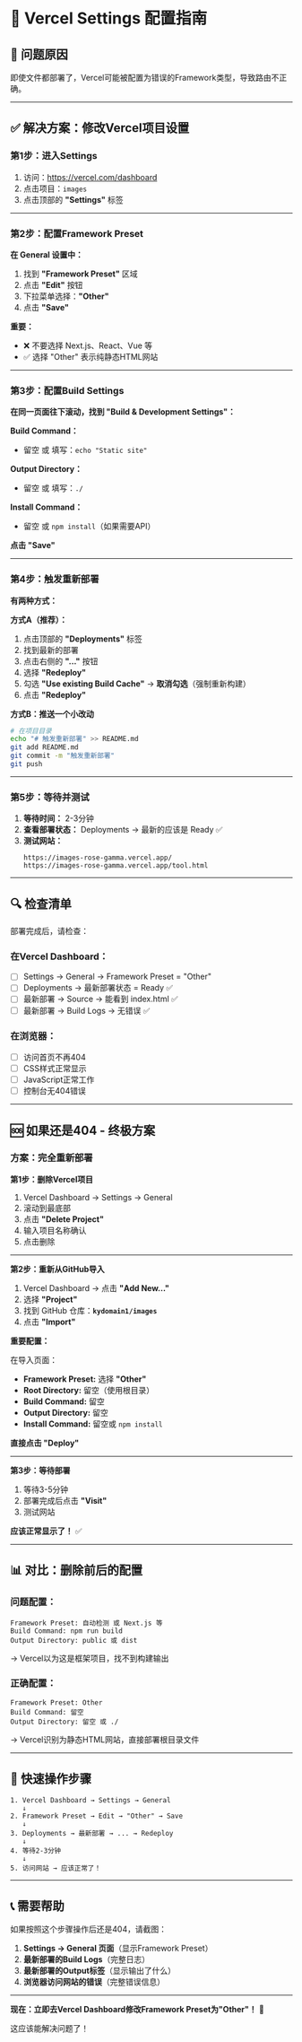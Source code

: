 # 🔧 Vercel Settings 配置指南

## 🎯 问题原因

即使文件都部署了，Vercel可能被配置为错误的Framework类型，导致路由不正确。

---

## ✅ 解决方案：修改Vercel项目设置

### **第1步：进入Settings**

1. 访问：https://vercel.com/dashboard
2. 点击项目：`images`
3. 点击顶部的 **"Settings"** 标签

---

### **第2步：配置Framework Preset**

**在 General 设置中：**

1. 找到 **"Framework Preset"** 区域
2. 点击 **"Edit"** 按钮
3. 下拉菜单选择：**"Other"**
4. 点击 **"Save"**

**重要：**
- ❌ 不要选择 Next.js、React、Vue 等
- ✅ 选择 "Other" 表示纯静态HTML网站

---

### **第3步：配置Build Settings**

**在同一页面往下滚动，找到 "Build & Development Settings"：**

**Build Command：**
- 留空 或 填写：`echo "Static site"`

**Output Directory：**
- 留空 或 填写：`./`

**Install Command：**
- 留空 或 `npm install`（如果需要API）

**点击 "Save"**

---

### **第4步：触发重新部署**

**有两种方式：**

**方式A（推荐）：**
1. 点击顶部的 **"Deployments"** 标签
2. 找到最新的部署
3. 点击右侧的 **"..."** 按钮
4. 选择 **"Redeploy"**
5. 勾选 **"Use existing Build Cache"** → **取消勾选**（强制重新构建）
6. 点击 **"Redeploy"**

**方式B：推送一个小改动**
```bash
# 在项目目录
echo "# 触发重新部署" >> README.md
git add README.md
git commit -m "触发重新部署"
git push
```

---

### **第5步：等待并测试**

1. **等待时间：** 2-3分钟
2. **查看部署状态：** Deployments → 最新的应该是 Ready ✅
3. **测试网站：**
   ```
   https://images-rose-gamma.vercel.app/
   https://images-rose-gamma.vercel.app/tool.html
   ```

---

## 🔍 检查清单

部署完成后，请检查：

### **在Vercel Dashboard：**

- [ ] Settings → General → Framework Preset = "Other"
- [ ] Deployments → 最新部署状态 = Ready ✅
- [ ] 最新部署 → Source → 能看到 index.html ✅
- [ ] 最新部署 → Build Logs → 无错误 ✅

### **在浏览器：**

- [ ] 访问首页不再404
- [ ] CSS样式正常显示
- [ ] JavaScript正常工作
- [ ] 控制台无404错误

---

## 🆘 如果还是404 - 终极方案

### **方案：完全重新部署**

**第1步：删除Vercel项目**

1. Vercel Dashboard → Settings → General
2. 滚动到最底部
3. 点击 **"Delete Project"**
4. 输入项目名称确认
5. 点击删除

---

**第2步：重新从GitHub导入**

1. Vercel Dashboard → 点击 **"Add New..."**
2. 选择 **"Project"**
3. 找到 GitHub 仓库：**`kydomain1/images`**
4. 点击 **"Import"**

**重要配置：**

在导入页面：

- **Framework Preset:** 选择 **"Other"**
- **Root Directory:** 留空（使用根目录）
- **Build Command:** 留空
- **Output Directory:** 留空
- **Install Command:** 留空或 `npm install`

**直接点击 "Deploy"**

---

**第3步：等待部署**

1. 等待3-5分钟
2. 部署完成后点击 **"Visit"**
3. 测试网站

**应该正常显示了！** ✅

---

## 📊 对比：删除前后的配置

### **问题配置：**
```
Framework Preset: 自动检测 或 Next.js 等
Build Command: npm run build
Output Directory: public 或 dist
```
→ Vercel以为这是框架项目，找不到构建输出

### **正确配置：**
```
Framework Preset: Other
Build Command: 留空
Output Directory: 留空 或 ./
```
→ Vercel识别为静态HTML网站，直接部署根目录文件

---

## 🎯 快速操作步骤

```
1. Vercel Dashboard → Settings → General
   ↓
2. Framework Preset → Edit → "Other" → Save
   ↓
3. Deployments → 最新部署 → ... → Redeploy
   ↓
4. 等待2-3分钟
   ↓
5. 访问网站 → 应该正常了！
```

---

## 📞 需要帮助

如果按照这个步骤操作后还是404，请截图：

1. **Settings → General 页面**（显示Framework Preset）
2. **最新部署的Build Logs**（完整日志）
3. **最新部署的Output标签**（显示输出了什么）
4. **浏览器访问网站的错误**（完整错误信息）

---

**现在：立即去Vercel Dashboard修改Framework Preset为"Other"！** 🚀

这应该能解决问题了！


